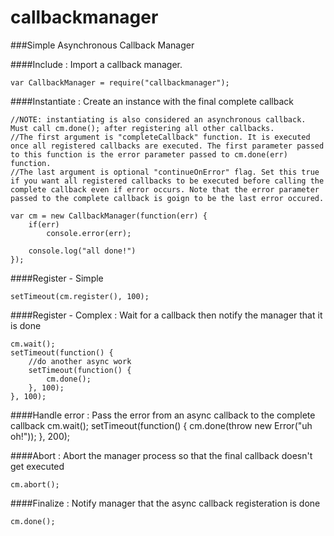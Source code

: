 callbackmanager
===============

###Simple Asynchronous Callback Manager

####Include : Import a callback manager.

	var CallbackManager = require("callbackmanager");


####Instantiate : Create an instance with the final complete callback

	//NOTE: instantiating is also considered an asynchronous callback. Must call cm.done(); after registering all other callbacks.
	//The first argument is "completeCallback" function. It is executed once all registered callbacks are executed. The first parameter passed to this function is the error parameter passed to cm.done(err) function.
	//The last argument is optional "continueOnError" flag. Set this true if you want all registered callbacks to be executed before calling the complete callback even if error occurs. Note that the error parameter passed to the complete callback is goign to be the last error occured.

	var cm = new CallbackManager(function(err) {
		if(err)
			console.error(err);
		
		console.log("all done!")
	});	


####Register - Simple

	setTimeout(cm.register(), 100);

####Register - Complex : Wait for a callback then notify the manager that it is done

	cm.wait();
	setTimeout(function() {
		//do another async work
		setTimeout(function() {
			cm.done();
		}, 100);
	}, 100);

####Handle error : Pass the error from an async callback to the complete callback
	cm.wait();
	setTimeout(function() {
		cm.done(throw new Error("uh oh!"));
	}, 200);

####Abort : Abort the manager process so that the final callback doesn't get executed

	cm.abort();


####Finalize : Notify manager that the async callback registeration is done

	cm.done();
